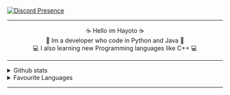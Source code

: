 [![Discord Presence](https://lanyard.cnrad.dev/api/764504640007045130)](https://discord.com/users/764504640007045130)
<hr>
<div>
    <p align="center"> ☕ Hello im Hayoto ☕ <br> 🐍 Im a developer who code in Python and Java 🐍 <br> 💻 I also learning new Programming languages like C++ 💻</p>
</div>
<hr>
<details>
    <summary>Github stats</summary>
    <p align="center">
        <img src="https://github-readme-stats.vercel.app/api?username=neverjar&show_icons=true&theme=radical" />
    </p>
</details>
<details>
    <summary>Favourite Languages</summary>
    <p align="center">
        <img src="https://github-readme-stats.vercel.app/api/top-langs/?username=neverjar&theme=radical" />
    </p>
</details>
<hr>
